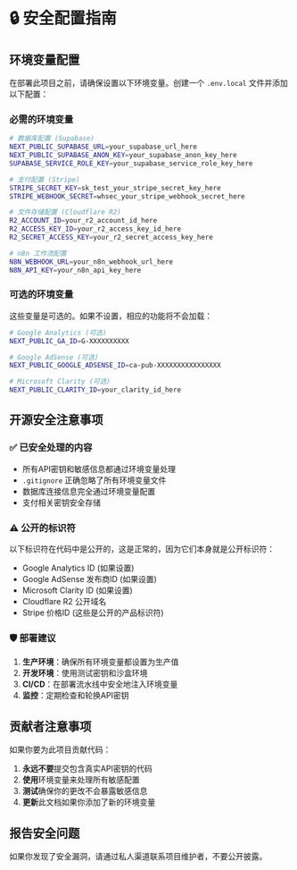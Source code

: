 # 🔒 安全配置指南

## 环境变量配置

在部署此项目之前，请确保设置以下环境变量。创建一个 `.env.local` 文件并添加以下配置：

### 必需的环境变量

```bash
# 数据库配置 (Supabase)
NEXT_PUBLIC_SUPABASE_URL=your_supabase_url_here
NEXT_PUBLIC_SUPABASE_ANON_KEY=your_supabase_anon_key_here
SUPABASE_SERVICE_ROLE_KEY=your_supabase_service_role_key_here

# 支付配置 (Stripe)
STRIPE_SECRET_KEY=sk_test_your_stripe_secret_key_here
STRIPE_WEBHOOK_SECRET=whsec_your_stripe_webhook_secret_here

# 文件存储配置 (Cloudflare R2)
R2_ACCOUNT_ID=your_r2_account_id_here
R2_ACCESS_KEY_ID=your_r2_access_key_id_here
R2_SECRET_ACCESS_KEY=your_r2_secret_access_key_here

# n8n 工作流配置
N8N_WEBHOOK_URL=your_n8n_webhook_url_here
N8N_API_KEY=your_n8n_api_key_here
```

### 可选的环境变量

这些变量是可选的。如果不设置，相应的功能将不会加载：

```bash
# Google Analytics (可选)
NEXT_PUBLIC_GA_ID=G-XXXXXXXXXX

# Google AdSense (可选)
NEXT_PUBLIC_GOOGLE_ADSENSE_ID=ca-pub-XXXXXXXXXXXXXXXX

# Microsoft Clarity (可选)
NEXT_PUBLIC_CLARITY_ID=your_clarity_id_here
```

## 开源安全注意事项

### ✅ 已安全处理的内容

- 所有API密钥和敏感信息都通过环境变量处理
- `.gitignore` 正确忽略了所有环境变量文件
- 数据库连接信息完全通过环境变量配置
- 支付相关密钥安全存储

### ⚠️ 公开的标识符

以下标识符在代码中是公开的，这是正常的，因为它们本身就是公开标识符：

- Google Analytics ID (如果设置)
- Google AdSense 发布商ID (如果设置)
- Microsoft Clarity ID (如果设置)
- Cloudflare R2 公开域名
- Stripe 价格ID (这些是公开的产品标识符)

### 🛡️ 部署建议

1. **生产环境**：确保所有环境变量都设置为生产值
2. **开发环境**：使用测试密钥和沙盒环境
3. **CI/CD**：在部署流水线中安全地注入环境变量
4. **监控**：定期检查和轮换API密钥

## 贡献者注意事项

如果你要为此项目贡献代码：

1. **永远不要**提交包含真实API密钥的代码
2. **使用**环境变量来处理所有敏感配置
3. **测试**确保你的更改不会暴露敏感信息
4. **更新**此文档如果你添加了新的环境变量

## 报告安全问题

如果你发现了安全漏洞，请通过私人渠道联系项目维护者，不要公开披露。 